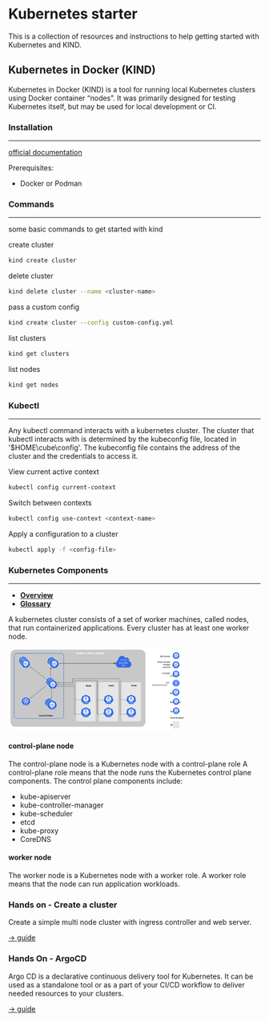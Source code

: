 # Kubernetes starter
This is a collection of resources and instructions to help getting started with Kubernetes and KIND.

## Kubernetes in Docker (KIND)

Kubernetes in Docker (KIND) is a tool for running local Kubernetes clusters using Docker container “nodes”. It was primarily designed for testing Kubernetes itself, but may be used for local development or CI.

### Installation
---
[official documentation](https://kind.sigs.k8s.io/docs/user/quick-start/)

Prerequisites:
- Docker or Podman

### Commands
---
some basic commands to get started with kind

create cluster
```bash
kind create cluster
```

delete cluster
```bash
kind delete cluster --name <cluster-name>
```

pass a custom config
```bash
kind create cluster --config custom-config.yml
```

list clusters
```bash
kind get clusters
```

list nodes
```bash
kind get nodes
```

### Kubectl
---
Any kubectl command interacts with a kubernetes cluster. The cluster that kubectl interacts with is determined by the kubeconfig file, located in '$HOME\cube\config'. The kubeconfig file contains the address of the cluster and the credentials to access it.

View current active context
```bash
kubectl config current-context
```

Switch between contexts
```bash
kubectl config use-context <context-name>
```

Apply a configuration to a cluster
```bash
kubectl apply -f <config-file>
```

### Kubernetes Components
---
- <b>[Overview](https://kubernetes.io/docs/concepts/overview/components/)</b><br>
- <b>[Glossary](https://kubernetes.io/docs/reference/glossary/?all=true)</b><br>

A kubernetes cluster consists of a set of worker machines, called nodes, that run containerized applications. Every cluster has at least one worker node.

<img src='img/components-of-kubernetes.svg' style="background-color:white;border-radius:5%; max-width:70%;">

#### control-plane node
The control-plane node is a Kubernetes node with a control-plane role A control-plane role means that the node runs the Kubernetes control plane components. The control plane components include:
- kube-apiserver
- kube-controller-manager
- kube-scheduler
- etcd
- kube-proxy
- CoreDNS

#### worker node
The worker node is a Kubernetes node with a worker role. A worker role means that the node can run application workloads.

### Hands on - Create a cluster
Create a simple multi node cluster with ingress controller and web server.

[-> guide](simple-multi-node-cluster/doc.md)

### Hands On - ArgoCD
Argo CD is a declarative continuous delivery tool for Kubernetes. It can be used as a standalone tool or as a part of your CI/CD workflow to deliver needed resources to your clusters.

[-> guide](argocd/doc.md)